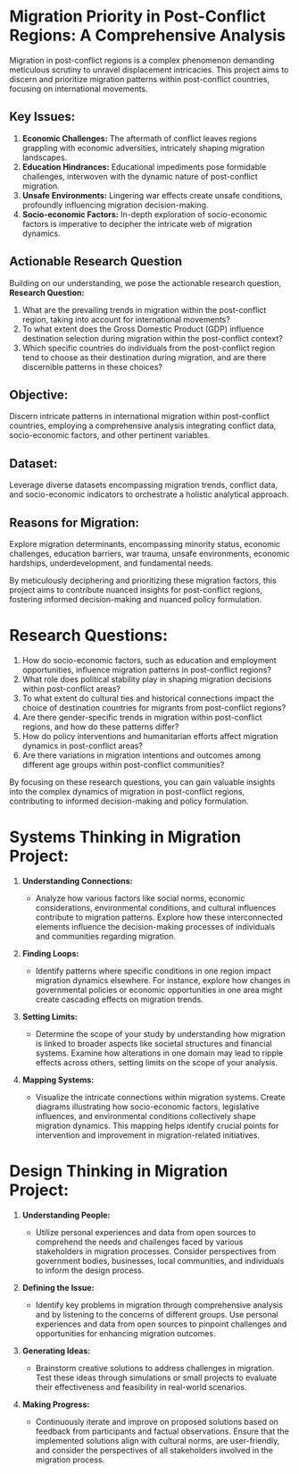 # Migration Priority in Post-Conflict Regions: A Comprehensive Analysis

Migration in post-conflict regions is a complex phenomenon demanding meticulous scrutiny to unravel displacement intricacies. This project aims to discern and prioritize migration patterns within post-conflict countries, focusing on international movements.

## Key Issues:
1. **Economic Challenges:** The aftermath of conflict leaves regions grappling with economic adversities, intricately shaping migration landscapes.
2. **Education Hindrances:** Educational impediments pose formidable challenges, interwoven with the dynamic nature of post-conflict migration.
3. **Unsafe Environments:** Lingering war effects create unsafe conditions, profoundly influencing migration decision-making.
4. **Socio-economic Factors:** In-depth exploration of socio-economic factors is imperative to decipher the intricate web of migration dynamics.

## Actionable Research Question
Building on our understanding, we pose the actionable research question,
**Research Question:**
1. What are the prevailing trends in migration within the post-conflict region, taking into account for international movements?
2. To what extent does the Gross Domestic Product (GDP) influence destination selection during migration within the post-conflict context?
3. Which specific countries do individuals from the post-conflict region tend to choose as their destination during migration, and are there discernible patterns in these choices?

## Objective:
Discern intricate patterns in international migration within post-conflict countries, employing a comprehensive analysis integrating conflict data, socio-economic factors, and other pertinent variables.

## Dataset:
Leverage diverse datasets encompassing migration trends, conflict data, and socio-economic indicators to orchestrate a holistic analytical approach.

## Reasons for Migration:
Explore migration determinants, encompassing minority status, economic challenges, education barriers, war trauma, unsafe environments, economic hardships, underdevelopment, and fundamental needs.

By meticulously deciphering and prioritizing these migration factors, this project aims to contribute nuanced insights for post-conflict regions, fostering informed decision-making and nuanced policy formulation.


# Research Questions:

1. How do socio-economic factors, such as education and employment opportunities, influence migration patterns in post-conflict regions?
2. What role does political stability play in shaping migration decisions within post-conflict areas?
4. To what extent do cultural ties and historical connections impact the choice of destination countries for migrants from post-conflict regions?
5. Are there gender-specific trends in migration within post-conflict regions, and how do these patterns differ?
6.  How do policy interventions and humanitarian efforts affect migration dynamics in post-conflict areas?
7. Are there variations in migration intentions and outcomes among different age groups within post-conflict communities?

By focusing on these research questions, you can gain valuable insights into the complex dynamics of migration in post-conflict regions, contributing to informed decision-making and policy formulation.


# Systems Thinking in Migration Project:

1. **Understanding Connections:**
   - Analyze how various factors like social norms, economic considerations, environmental conditions, and cultural influences contribute to migration patterns. Explore how these interconnected elements influence the decision-making processes of individuals and communities regarding migration.

2. **Finding Loops:**
   - Identify patterns where specific conditions in one region impact migration dynamics elsewhere. For instance, explore how changes in governmental policies or economic opportunities in one area might create cascading effects on migration trends.

3. **Setting Limits:**
   - Determine the scope of your study by understanding how migration is linked to broader aspects like societal structures and financial systems. Examine how alterations in one domain may lead to ripple effects across others, setting limits on the scope of your analysis.

4. **Mapping Systems:**
   - Visualize the intricate connections within migration systems. Create diagrams illustrating how socio-economic factors, legislative influences, and environmental conditions collectively shape migration dynamics. This mapping helps identify crucial points for intervention and improvement in migration-related initiatives.

# Design Thinking in Migration Project:

1. **Understanding People:**
   - Utilize personal experiences and data from open sources to comprehend the needs and challenges faced by various stakeholders in migration processes. Consider perspectives from government bodies, businesses, local communities, and individuals to inform the design process.

2. **Defining the Issue:**
   - Identify key problems in migration through comprehensive analysis and by listening to the concerns of different groups. Use personal experiences and data from open sources to pinpoint challenges and opportunities for enhancing migration outcomes.

3. **Generating Ideas:**
   - Brainstorm creative solutions to address challenges in migration. Test these ideas through simulations or small projects to evaluate their effectiveness and feasibility in real-world scenarios.

4. **Making Progress:**
   - Continuously iterate and improve on proposed solutions based on feedback from participants and factual observations. Ensure that the implemented solutions align with cultural norms, are user-friendly, and consider the perspectives of all stakeholders involved in the migration process.
